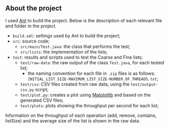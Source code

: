 ## About the project

I used [Ant](https://ant.apache.org/) to build the project. Below is the description of each relevant file and folder in the project.

- `build.xml`: settings used by Ant to build the project;
- `src`: source code;
  - `src/main/Test.java`: the class that performs the test;
  - `src/lists`: the implementation of the lists;
- `test`: results and scripts used to test the Coarse and Fine lists;
  - `test/raw-data`: the raw output of the class `Test.java`, for each tested list;
    - the naming convention for each file in `.zip` files is as follows: `INITIAL_LIST_SIZE-MAXIMUM_LIST_SIZE-NUMBER_OF_THREADS.txt`;
  - `test/csv`: CSV files created from raw data, using the `test/output-csv.py` script;
  - `test/plot.py`: creates a plot using [Matplotlib](https://matplotlib.org/) and based on the generated CSV files;
  - `test/plots`: plots showing the throughput per second for each list;

Information on the throughput of each operation (add, remove, contains, listSize) and the average size of the list is shown in the raw data.